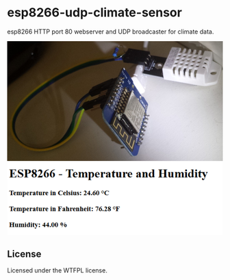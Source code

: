 # esp8266-udp-climate-sensor
esp8266 HTTP port 80 webserver and UDP broadcaster for climate data.

![alt text](https://raw.githubusercontent.com/ran-sama/udp_climate_sensor/master/images/sensor_photo.jpg)
![alt text](https://raw.githubusercontent.com/ran-sama/udp_climate_sensor/master/images/output_website.png)

## License
Licensed under the WTFPL license.
